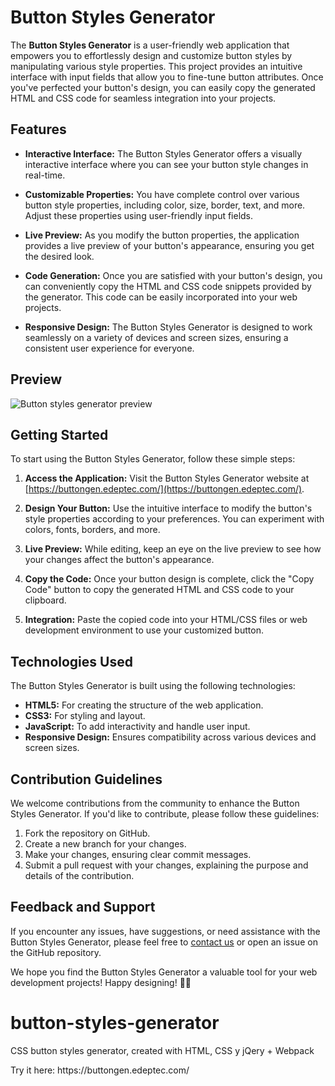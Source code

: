 
# Button Styles Generator

The **Button Styles Generator** is a user-friendly web application that empowers you to effortlessly design and customize button styles by manipulating various style properties. This project provides an intuitive interface with input fields that allow you to fine-tune button attributes. Once you've perfected your button's design, you can easily copy the generated HTML and CSS code for seamless integration into your projects.

## Features

- **Interactive Interface:** The Button Styles Generator offers a visually interactive interface where you can see your button style changes in real-time.

- **Customizable Properties:** You have complete control over various button style properties, including color, size, border, text, and more. Adjust these properties using user-friendly input fields.

- **Live Preview:** As you modify the button properties, the application provides a live preview of your button's appearance, ensuring you get the desired look.

- **Code Generation:** Once you are satisfied with your button's design, you can conveniently copy the HTML and CSS code snippets provided by the generator. This code can be easily incorporated into your web projects.

- **Responsive Design:** The Button Styles Generator is designed to work seamlessly on a variety of devices and screen sizes, ensuring a consistent user experience for everyone.
## Preview

![Button styles generator preview](https://raw.github.com/EstebanCarrilloG/button-styles-generator/main/assets/button-styles-generator-preview.jpg)

## Getting Started

To start using the Button Styles Generator, follow these simple steps:

1. **Access the Application:** Visit the Button Styles Generator website at [https://buttongen.edeptec.com/](https://buttongen.edeptec.com/).

2. **Design Your Button:** Use the intuitive interface to modify the button's style properties according to your preferences. You can experiment with colors, fonts, borders, and more.

3. **Live Preview:** While editing, keep an eye on the live preview to see how your changes affect the button's appearance.

4. **Copy the Code:** Once your button design is complete, click the "Copy Code" button to copy the generated HTML and CSS code to your clipboard.

5. **Integration:** Paste the copied code into your HTML/CSS files or web development environment to use your customized button.

## Technologies Used

The Button Styles Generator is built using the following technologies:

- **HTML5:** For creating the structure of the web application.
- **CSS3:** For styling and layout.
- **JavaScript:** To add interactivity and handle user input.
- **Responsive Design:** Ensures compatibility across various devices and screen sizes.

## Contribution Guidelines

We welcome contributions from the community to enhance the Button Styles Generator. If you'd like to contribute, please follow these guidelines:

1. Fork the repository on GitHub.
2. Create a new branch for your changes.
3. Make your changes, ensuring clear commit messages.
4. Submit a pull request with your changes, explaining the purpose and details of the contribution.

## Feedback and Support

If you encounter any issues, have suggestions, or need assistance with the Button Styles Generator, please feel free to [contact us](mailto:edeptec6@gmail.com) or open an issue on the GitHub repository.

We hope you find the Button Styles Generator a valuable tool for your web development projects! Happy designing! 🎨🚀






































# button-styles-generator
 <p>CSS button styles generator, created with HTML, CSS y jQery + Webpack</p>
 <p>Try it here: https://buttongen.edeptec.com/</p>
